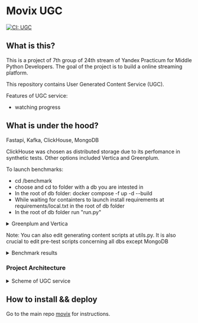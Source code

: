 # Movix UGC

[![CI: UGC](https://github.com/stranded-in-python/movix-ugc/actions/workflows/ci.yml/badge.svg)](https://github.com/stranded-in-python/movix-ugc/actions/workflows/ci.yml)

## What is this?

This is a project of 7th group of 24th stream of Yandex Practicum for Middle Python Developers. The goal of the project is to build a online streaming platform.

This repository contains User Generated Content Service (UGC).

Features of UGC service:

-   watching progress

## What is under the hood?

Fastapi, Kafka, ClickHouse, MongoDB

ClickHouse was chosen as distributed storage due to its perfomance in synthetic tests. Other options included Vertica and Greenplum.

To launch benchmarks:
* cd /benchmark
* choose and cd to folder with a db you are intested in
* In the root of db folder: docker compose -f up -d --build
* While waiting for containters to launch install requirements at requirements/local.txt in the root of db folder
* In the root of db folder run "run.py"

<details>
<summary>Greenplum and Vertica</summary>

## Greenplum

* Greenplum's docker-compose is located in "docker" folder: docker compose -f up -d --build
* Greenplum's "run.py" is located in greenplum/src/

## Vertica

* Vertica's "run.py" is named "main.py" and located in vertica/src/

</details>

Note: You can also edit generating content scripts at utils.py. It is also crucial to edit pre-test scripts concerning all dbs except MongoDB

<details>
<summary>Benchmark results</summary>

## Output

Created database, table, inserted 10000000 rows

### Clickhouse

#### Write
func:'check_write' took: 0.0220 sec
#### Read
Selected 1000 rows
Sample Data: ['1509', '218846485', '6402693977', '2007-03-26 21:33:32']
func:'check_read' took: 0.0809 sec

#### Read And Write on Load
Selected 1000 rows
Sample Data: ['1509', '218846485', '6402693977', '2007-03-26 21:33:32']
func:'check_read' took: 0.0135 sec
func:'check_write' took: 0.0205 sec

### Vertica

#### Write
func:'check_write' took: 472.5615 sec

#### Read
Selected 10000000 rows
Sample Data:
['1698400264', '6350138181', '2329006959', '1997-01-21 15:24:22']
func:'chech_read' took: 0.3870 sec

#### Read And Write on Load

Selected 10000000 rows
Sample Data: ['8497188662', '2435800366', '5013646629', '2015-12-13 04:44:03']
func:'chech_read' took: 0.0625 sec


### Greenplum

#### Write
func:'check_write' took: 472.5615 sec

#### Read
Selected 10000000 rows
Sample Data:
['1698400264', '6350138181', '2329006959', '1997-01-21 15:24:22']
func:'chech_read' took: 0.3870 sec

#### Read And Write on Load

Selected 10000000 rows
Sample Data: ['8497188662', '2435800366', '5013646629', '2015-12-13 04:44:03']
func:'chech_read' took: 0.0625 sec

### MongoDB

#### Write
Inserted 1000 rows
func:'check_write_likes' took: 0.1114 sec
func:'check_write_bookmarks' took: 0.2343 sec
func:'check_write_reviews' took: 1.9533 sec

#### Read
Selected 1000 rows
func:'check_read_likes' took: 0.0039 sec
func:'check_read_bookmarks' took: 0.0033 sec
func:'check_read_reviews' took: 0.0149 sec

#### Read And Write on Load
Selected 1000 rows
func:'check_read_likes' took: 0.0130 sec
func:'check_read_bookmarks' took: 0.0030 sec
func:'check_read_reviews' took: 0.0119 sec
Inserted 1000 rows
func:'check_write_likes' took: 0.1235 sec
func:'check_write_bookmarks' took: 0.2437 sec
func:'check_write_reviews' took: 1.9946 sec

### PostgreSQL

#### Write
Inserted 1000 rows
func:'check_write_likes' took: 4.6993 sec
func:'check_write_bookmarks' took: 4.9062 sec
func:'check_write_reviews' took: 4.6401 sec

#### Read
Selected 1000 rows
func:'check_read_likes' took: 0.0504 sec
func:'check_read_bookmarks' took: 0.0102 sec
func:'check_read_reviews' took: 0.0626 sec

#### Read And Write on Load
Selected 1000 rows
func:'check_read_likes' took: 0.0064 sec
func:'check_read_bookmarks' took: 0.0047 sec
func:'check_read_reviews' took: 0.0377 sec
Inserted 1000 rows
func:'check_write_likes' took: 2.4458 sec
func:'check_write_bookmarks' took: 2.9509 sec
func:'check_write_reviews' took: 3.6189 sec

### Summary
We chose MongoDB due to its perfomance in read/write benchmark including the perfomance on load even on relatively weak machine for our ugc endpoints.
The reading is outstanding and the writing is decent compared to other dbs. Pros: MongoDB is easy to deploy, its collections are flexible,
almost no preparations needed to use it out of box. Cons: unusual syntax for those who is used to relational DBs.

</details>

### Project Architecture

<details>
<summary>Scheme of UGC service</summary>

![movix-ugc](https://github.com/stranded-in-python/movix/blob/main/media/movix-ugc.png)

</details>

## How to install && deploy

Go to the main repo [movix](https://github.com/stranded-in-python/movix) for instructions.
